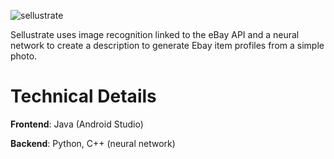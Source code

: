 ![sellustrate](https://github.com/jakebildy/sellustrate/blob/master/sellustrate_logo.png?raw=true)

Sellustrate uses image recognition linked to the eBay API and a neural network to create a description to generate Ebay item profiles from a simple photo.


# Technical Details
 **Frontend**: Java (Android Studio)

 **Backend**: Python, C++ (neural network)
 


